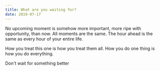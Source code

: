 ```yaml
---
title: What are you waiting for?
date: 2019-07-17
---
```


No upcoming moment is somehow more important, more ripe with opportunity, than now. All moments are the same. The hour ahead is the same as every hour of your entire life.

How you treat this one is how you treat them all. How you do one thing is how you do everything.

Don't wait for something better
